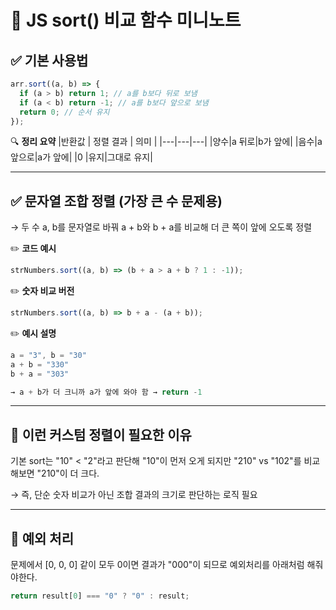 # 📘 JS sort() 비교 함수 미니노트

## ✅ 기본 사용법

```jsx
arr.sort((a, b) => {
  if (a > b) return 1; // a를 b보다 뒤로 보냄
  if (a < b) return -1; // a를 b보다 앞으로 보냄
  return 0; // 순서 유지
});
```

🔍 **정리 요약**
|반환값 | 정렬 결과 | 의미 |
|---|---|---|
|양수|a 뒤로|b가 앞에|
|음수|a 앞으로|a가 앞에|
|0 |유지|그대로 유지|

---

## ✅ 문자열 조합 정렬 (가장 큰 수 문제용)

→ 두 수 a, b를 문자열로 바꿔 a + b와 b + a를 비교해 더 큰 쪽이 앞에 오도록 정렬

✏️ **코드 예시**

```jsx
strNumbers.sort((a, b) => (b + a > a + b ? 1 : -1));
```

✏️ **숫자 비교 버전**

```jsx
strNumbers.sort((a, b) => b + a - (a + b));
```

✏️ **예시 설명**

```jsx
a = "3", b = "30"
a + b = "330"
b + a = "303"

→ a + b가 더 크니까 a가 앞에 와야 함 → return -1
```

---

## 🧠 이런 커스텀 정렬이 필요한 이유

기본 sort는 "10" < "2"라고 판단해 "10"이 먼저 오게 되지만
"210" vs "102"를 비교해보면 "210"이 더 크다.

→ 즉, 단순 숫자 비교가 아닌 조합 결과의 크기로 판단하는 로직 필요

---

## 🧩 예외 처리

문제에서 [0, 0, 0] 같이 모두 0이면 결과가 "000"이 되므로 예외처리를 아래처럼 해줘야한다.

```jsx
return result[0] === "0" ? "0" : result;
```
